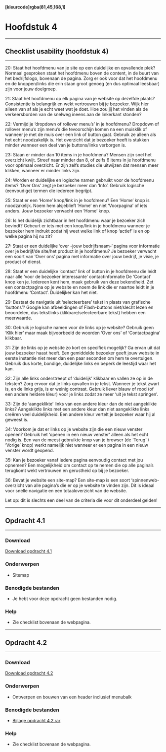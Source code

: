 #### [kleurcode]rgba(81,45,168,1)

# Hoofdstuk 4

---
## Checklist usability (hoofdstuk 4)
---
20: Staat het hoofdmenu van je site op een duidelijke en opvallende plek?
Normaal gesproken staat het hoofdmenu boven de content, in de buurt van het bedrijfslogo, bovenaan de pagina. Zorg er ook voor dat het hoofdmenu en de knoppen/links die erin staan groot genoeg (en dus optimaal leesbaar) zijn voor jouw doelgroep.

21: Staat het hoofdmenu op elk pagina van je website op dezelfde plaats?
Consistentie is belangrijk en wekt vertrouwen bij je bezoeker. Wijk hier alleen van af als je echt weet wat je doet. Hoe zou jij het vinden als de verkeersborden van de snelweg ineens aan de linkerkant stonden?

22: Vermijd je ‘dropdown of rollover menu’s’ in je hoofdmenu?
Dropdown of rollover menu’s zijn menu’s die tevoorschijn komen na een muisklik of wanneer je met de muis over een link of button gaat. Gebruik ze alleen als het echt noodzakelijk is. Het overzicht dat je bezoeker heeft is stukken minder wanneer een deel van je buttons/links verborgen is.

23: Staan er minder dan 10 items in je hoofdmenu?
Mensen zijn snel het overzicht kwijt. Streef naar minder dan 8, of zelfs 6 items in je hoofdmenu voor optimaal overzicht. Er zijn zelfs studies die uitwijzen dat mensen meer klikken, wanneer er minder links zijn.

24: Worden er duidelijke en logische namen gebruikt voor de hoofdmenu items?
‘Over Ons’ zegt je bezoeker meer dan ‘Info’. Gebruik logische (eenvoudige) termen die iedereen begrijpt.

25: Staat er een ‘Home’ knop/link in je hoofdmenu?
Een ‘Home’ knop is noodzakelijk. Noem hem alsjeblieft ‘Home’ en niet ‘Voorpagina’ of iets anders. Jouw bezoeker verwacht een ‘Home’ knop.

26: Is het duidelijk zichtbaar in het hoofdmenu waar je bezoeker zich bevindt?
Gebeurt er iets met een knop/link in je hoofdmenu wanneer je bezoeker hem indrukt zodat hij weet welke link of knop ‘actief’ is en op welke pagina hij nu zit?

27: Staat er een duidelijke ‘over -jouw bedrijfsnaam-‘ pagina voor informatie over je bedrijf/de site/het product in je hoofdmenu?
Je bezoeker verwacht een soort van ‘Over ons’ pagina met informatie over jouw bedrijf, je visie, je product of dienst.

28: Staat er een duidelijke ‘contact’ link of button in je hoofdmenu die leidt naar alle ‘voor de bezoeker interessante’ contactinformatie
De ‘Contact’ knop ken je. Iedereen kent hem, maak gebruik van deze bekendheid. Zet een contactpagina op je website en noem de link die er naartoe leidt in je hoofdmenu ‘Contact’. Duidelijker kan het niet.

29: Bestaat de navigatie uit ‘selecteerbare’ tekst in plaats van grafische ‘buttons’?
Google kan afbeeldingen of Flash-buttons niet/slecht lezen en beoordelen, dus tekstlinks (klikbare/selecteerbare tekst) hebben een meerwaarde.

30: Gebruik je logische namen voor de links op je website?
Gebruik geen ‘Klik hier’ maar maak bijvoorbeeld de woorden ‘Over ons’ of  ‘Contactpagina’ klikbaar.

31: Zijn de links op je website zo kort en specifiek mogelijk?
Ga ervan uit dat jouw bezoeker haast heeft. Een gemiddelde bezoeker geeft jouw website in eerste instantie niet meer dan een paar seconden om hem te overtuigen. Gebruik dus korte, bondige, duidelijke links en beperk de leestijd waar het kan.

32: Zijn alle links onderstreept of ‘duidelijk’ klikbaar en vallen ze op in de teksten?
Zorg ervoor dat je links opvallen in je tekst. Wanneer je tekst zwart is, en de links grijs, is er weinig contrast. Gebruik liever blauw of rood (of een andere heldere kleur) voor je links zodat ze meer ‘uit je tekst springen’.

33: Zijn de ‘aangeklikte’ links van een andere kleur dan de niet aangeklikte links?
Aangeklikte links met een andere kleur dan niet aangeklikte links creëren veel duidelijkheid. Een andere kleur vertelt je bezoeker waar hij al geweest is. 

34: Voorkom je dat er links op je website zijn die een nieuw venster openen?
Gebruik het ‘openen in een nieuw venster’ alleen als het echt nodig is. Een van de meest gebruikte knop van je browser (de ‘Terug’ / ‘Vorige’ knop) werkt namelijk niet wanneer er een pagina in een nieuw venster wordt geopend.

35: Kan je bezoeker vanaf iedere pagina eenvoudig contact met jou opnemen?
Een mogelijkheid om contact op te nemen die op alle pagina’s terugkomt wekt vertrouwen en gerustheid op bij je bezoeker.

36: Bevat je website een site-map?
Een site-map is een soort ‘spinnenweb-overzicht van alle pagina’s die er op je website te vinden zijn. Dit is ideaal voor snelle navigatie en een totaaloverzicht van de website. 

Let op: dit is slechts een deel van de criteria die voor dit onderdeel gelden!

---
## Opdracht 4.1
---

### Download
<a href="https://elo.kw1c.nl/CMS/Studie/811%20ICT-Academie/811%20VakkenInhoud/%5BB.33%20USA%5D%20Usability/25187%20%C2%A0%20Applicatie-%20en%20mediaontwikkelaar/Productie/02.%20Opdrachten/Hoofdstuk%204/Opdracht%204.1.pdf" target="_blank">Download opdracht 4.1</a>

### Onderwerpen
*   Sitemap

### Benodigde bestanden
*   Je hebt voor deze opdracht geen bestanden nodig.

### Help
*   Zie checklist bovenaan de webpagina.

---
## Opdracht 4.2
---

### Download
<a href="https://elo.kw1c.nl/CMS/Studie/811%20ICT-Academie/811%20VakkenInhoud/%5BB.33%20USA%5D%20Usability/25187%20%C2%A0%20Applicatie-%20en%20mediaontwikkelaar/Productie/02.%20Opdrachten/Hoofdstuk%204/Opdracht%204.1.pdf" target="_blank">Download opdracht 4.2</a>

### Onderwerpen
*   Ontwerpen en bouwen van een header inclusief menubalk

### Benodigde bestanden
*   <a href="https://elo.kw1c.nl/CMS/Studie/811%20ICT-Academie/811%20VakkenInhoud/%5BB.33%20USA%5D%20Usability/25187%20%C2%A0%20Applicatie-%20en%20mediaontwikkelaar/Productie/02.%20Opdrachten/Hoofdstuk%204/Resources/Bijlage%20opdracht%204.2.docx" target="_blank">Bijlage opdracht 4.2.rar</a>

### Help
*   Zie checklist bovenaan de webpagina.
